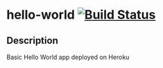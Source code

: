 # hello-world [![Build Status](https://travis-ci.org/JaminMa/hello-world.svg?branch=master)](https://travis-ci.org/JaminMa/hello-world)

## Description
Basic Hello World app deployed on Heroku
